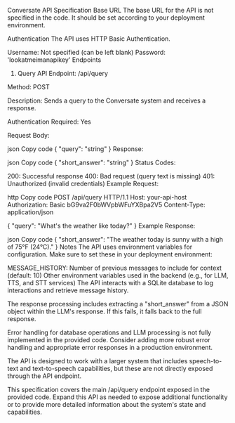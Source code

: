 Conversate API Specification
Base URL
The base URL for the API is not specified in the code. It should be set according to your deployment environment.

Authentication
The API uses HTTP Basic Authentication.

Username: Not specified (can be left blank)
Password: 'lookatmeimanapikey'
Endpoints
1. Query API
Endpoint: /api/query

Method: POST

Description: Sends a query to the Conversate system and receives a response.

Authentication Required: Yes

Request Body:

json
Copy code
{
  "query": "string"
}
Response:

json
Copy code
{
  "short_answer": "string"
}
Status Codes:

200: Successful response
400: Bad request (query text is missing)
401: Unauthorized (invalid credentials)
Example Request:

http
Copy code
POST /api/query HTTP/1.1
Host: your-api-host
Authorization: Basic bG9va2F0bWVpbWFuYXBpa2V5
Content-Type: application/json

{
  "query": "What's the weather like today?"
}
Example Response:

json
Copy code
{
  "short_answer": "The weather today is sunny with a high of 75°F (24°C)."
}
Notes
The API uses environment variables for configuration. Make sure to set these in your deployment environment:

MESSAGE_HISTORY: Number of previous messages to include for context (default: 10)
Other environment variables used in the backend (e.g., for LLM, TTS, and STT services)
The API interacts with a SQLite database to log interactions and retrieve message history.

The response processing includes extracting a "short_answer" from a JSON object within the LLM's response. If this fails, it falls back to the full response.

Error handling for database operations and LLM processing is not fully implemented in the provided code. Consider adding more robust error handling and appropriate error responses in a production environment.

The API is designed to work with a larger system that includes speech-to-text and text-to-speech capabilities, but these are not directly exposed through the API endpoint.

This specification covers the main /api/query endpoint exposed in the provided code. Expand this API as needed to expose additional functionality or to provide more detailed information about the system's state and capabilities.